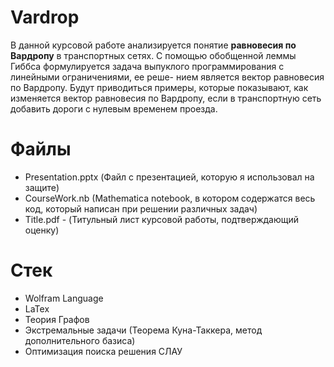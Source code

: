 # Vardrop

В данной курсовой работе анализируется понятие **равновесия по Вардропу** в транспортных сетях. С помощью обобщенной леммы Гиббса формулируется задача выпуклого программирования с линейными ограничениями, ее реше- нием является вектор равновесия по Вардропу. Будут приводиться примеры, которые показывают, как изменяется вектор равновесия по Вардропу, если в транспортную сеть добавить дороги с нулевым временем проезда.

# Файлы

- Presentation.pptx (Файл с презентацией, которую я использовал на защите)
- CourseWork.nb (Mathematica notebook, в котором содержатся весь код, который написан при решении различных задач)
- Title.pdf  - (Титульный лист курсовой работы, подтверждающий оценку)

# Стек

- Wolfram Language
- LaTex
- Теория Графов
- Экстремальные задачи (Теорема Куна-Таккера, метод дополнительного базиса)
- Оптимизация поиска решения СЛАУ
